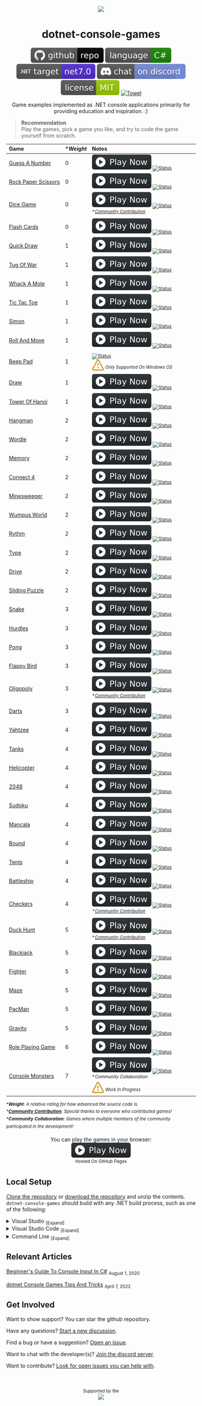 <p align="center">
	<a href=".github/resources/animated-banner-credit.md"><img width="600" src=".github/resources/animated-banner.gif?raw=true" ></a>
</p>

<h1 align="center">
	dotnet-console-games
</h1>

<p align="center">
	<a href="https://github.com/dotnet/dotnet-console-games"><img src=".github/resources/github-repo-black.svg" alt="GitHub repo"></a>
	<a href="https://docs.microsoft.com/en-us/dotnet/csharp/"><img src=".github/resources/language-csharp.svg" alt="Language C#"></a>
	<a href="https://dotnet.microsoft.com/download"><img src=".github/resources/dotnet-badge.svg" alt="Target Framework"></a>
	<a href="https://discord.gg/4XbQbwF"><img src=".github/resources/discord-badge.svg" alt="Discord"/></a>
	<a href="LICENSE"><img alt="License" src=".github/resources/license-MIT-green.svg" alt="License"></a>
	<a href="https://github.com/ZacharyPatten/Towel"><img src="https://github.com/ZacharyPatten/Towel/blob/main/.github/Resources/UsingTowel.svg?raw=true" alt="Towel"></a>
</p>

<p align="center">
	Game examples implemented as .NET console applications primarily for providing education and inspiration. :)
</p>

> **Recommendation**<br/>
> Play the games, pick a game you like, and try to code the game yourself from scratch.

|Game|\*_Weight_|Notes&nbsp;&nbsp;&nbsp;&nbsp;&nbsp;&nbsp;&nbsp;&nbsp;&nbsp;&nbsp;&nbsp;&nbsp;&nbsp;&nbsp;&nbsp;&nbsp;&nbsp;&nbsp;&nbsp;&nbsp;&nbsp;&nbsp;&nbsp;&nbsp;&nbsp;&nbsp;&nbsp;&nbsp;&nbsp;&nbsp;&nbsp;&nbsp;&nbsp;&nbsp;&nbsp;&nbsp;&nbsp;&nbsp;&nbsp;&nbsp;&nbsp;&nbsp;&nbsp;&nbsp;&nbsp;&nbsp;&nbsp;&nbsp;&nbsp;&nbsp;&nbsp;&nbsp;&nbsp;&nbsp;&nbsp;&nbsp;&nbsp;&nbsp;&nbsp;&nbsp;&nbsp;&nbsp;&nbsp;&nbsp;&nbsp;&nbsp;&nbsp;&nbsp;&nbsp;&nbsp;|
|:-|:-|:-|
|[Guess&nbsp;A&nbsp;Number](Projects/Guess%20A%20Number)|0|<sub>[![Play Now](.github/resources/play-badge.svg)](https://dotnet.github.io/dotnet-console-games/Guess%20A%20Number)&nbsp;[![Status](https://github.com/dotnet/dotnet-console-games/workflows/Guess%20A%20Number%20Build/badge.svg)](https://github.com/dotnet/dotnet-console-games/actions)</sub>|
|[Rock&nbsp;Paper&nbsp;Scissors](Projects/Rock%20Paper%20Scissors)|0|<sub>[![Play Now](.github/resources/play-badge.svg)](https://dotnet.github.io/dotnet-console-games/Rock%20Paper%20Scissors)&nbsp;[![Status](https://github.com/dotnet/dotnet-console-games/workflows/Rock%20Paper%20Scissors%20Build/badge.svg)](https://github.com/dotnet/dotnet-console-games/actions)</sub>|
|[Dice&nbsp;Game](Projects/Dice%20Game)|0|<sub>[![Play Now](.github/resources/play-badge.svg)](https://dotnet.github.io/dotnet-console-games/Dice%20Game)&nbsp;[![Status](https://github.com/dotnet/dotnet-console-games/workflows/Dice%20Game%20Build/badge.svg)](https://github.com/dotnet/dotnet-console-games/actions)</sub><br/><sup>*_[Community&nbsp;Contribution](https://github.com/dotnet/dotnet-console-games/pull/31)_</sup>|
|[Flash&nbsp;Cards](Projects/Flash%20Cards)|0|<sub>[![Play Now](.github/resources/play-badge.svg)](https://dotnet.github.io/dotnet-console-games/Flash%20Cards)&nbsp;[![Status](https://github.com/dotnet/dotnet-console-games/workflows/Flash%20Cards%20Build/badge.svg)](https://github.com/dotnet/dotnet-console-games/actions)</sub>|
|[Quick&nbsp;Draw](Projects/Quick%20Draw)|1|<sub>[![Play Now](.github/resources/play-badge.svg)](https://dotnet.github.io/dotnet-console-games/Quick%20Draw)&nbsp;[![Status](https://github.com/dotnet/dotnet-console-games/workflows/Quick%20Draw%20Build/badge.svg)](https://github.com/dotnet/dotnet-console-games/actions)</sub>|
|[Tug&nbsp;Of&nbsp;War](Projects/Tug%20Of%20War)|1|<sub>[![Play Now](.github/resources/play-badge.svg)](https://dotnet.github.io/dotnet-console-games/Tug%20Of%20War)&nbsp;[![Status](https://github.com/dotnet/dotnet-console-games/workflows/Tug%20Of%20War%20Build/badge.svg)](https://github.com/dotnet/dotnet-console-games/actions)</sub>|
|[Whack&nbsp;A&nbsp;Mole](Projects/Whack%20A%20Mole)|1|<sub>[![Play Now](.github/resources/play-badge.svg)](https://dotnet.github.io/dotnet-console-games/Whack%20A%20Mole)&nbsp;[![Status](https://github.com/dotnet/dotnet-console-games/workflows/Whack%20A%20Mole%20Build/badge.svg)](https://github.com/dotnet/dotnet-console-games/actions)</sub>|
|[Tic&nbsp;Tac&nbsp;Toe](Projects/Tic%20Tac%20Toe)|1|<sub>[![Play Now](.github/resources/play-badge.svg)](https://dotnet.github.io/dotnet-console-games/Tic%20Tac%20Toe)&nbsp;[![Status](https://github.com/dotnet/dotnet-console-games/workflows/Tic%20Tac%20Toe%20Build/badge.svg)](https://github.com/dotnet/dotnet-console-games/actions)</sub>|
|[Simon](Projects/Simon)|1|<sub>[![Play Now](.github/resources/play-badge.svg)](https://dotnet.github.io/dotnet-console-games/Simon)&nbsp;[![Status](https://github.com/dotnet/dotnet-console-games/workflows/Simon%20Build/badge.svg)](https://github.com/dotnet/dotnet-console-games/actions)</sub>|
|[Roll&nbsp;And&nbsp;Move](Projects/Roll%20And%20Move)|1|<sub>[![Play Now](.github/resources/play-badge.svg)](https://dotnet.github.io/dotnet-console-games/Roll%20And%20Move)&nbsp;[![Status](https://github.com/dotnet/dotnet-console-games/workflows/Roll%20And%20Move%20Build/badge.svg)](https://github.com/dotnet/dotnet-console-games/actions)</sub>|
|[Beep&nbsp;Pad](Projects/Beep%20Pad)|1|<sub>[![Status](https://github.com/dotnet/dotnet-console-games/workflows/Beep%20Pad%20Build/badge.svg)](https://github.com/dotnet/dotnet-console-games/actions)</sub><br/><sup><sub><sub>[![Warning](https://raw.githubusercontent.com/dotnet/dotnet-console-games/main/.github/resources/warning-icon.svg)](#)</sub></sub>&nbsp;_Only&nbsp;Supported&nbsp;On&nbsp;Windows&nbsp;OS_</sup>|
|[Draw](Projects/Draw)|1|<sub>[![Play Now](.github/resources/play-badge.svg)](https://dotnet.github.io/dotnet-console-games/Draw)&nbsp;[![Status](https://github.com/dotnet/dotnet-console-games/workflows/Draw%20Build/badge.svg)](https://github.com/dotnet/dotnet-console-games/actions)</sub>|
|[Tower&nbsp;Of&nbsp;Hanoi](Projects/Tower%20Of%20Hanoi)|1|<sub>[![Play Now](.github/resources/play-badge.svg)](https://dotnet.github.io/dotnet-console-games/Tower%20Of%20Hanoi)&nbsp;[![Status](https://github.com/dotnet/dotnet-console-games/workflows/Tower%20Of%20Hanoi%20Build/badge.svg)](https://github.com/dotnet/dotnet-console-games/actions)</sub>|
|[Hangman](Projects/Hangman)|2|<sub>[![Play Now](.github/resources/play-badge.svg)](https://dotnet.github.io/dotnet-console-games/Hangman)&nbsp;[![Status](https://github.com/dotnet/dotnet-console-games/workflows/Hangman%20Build/badge.svg)](https://github.com/dotnet/dotnet-console-games/actions)</sub>|
|[Wordle](Projects/Wordle)|2|<sub>[![Play Now](.github/resources/play-badge.svg)](https://dotnet.github.io/dotnet-console-games/Wordle)&nbsp;[![Status](https://github.com/dotnet/dotnet-console-games/workflows/Wordle%20Build/badge.svg)](https://github.com/dotnet/dotnet-console-games/actions)</sub>|
|[Memory](Projects/Memory)|2|<sub>[![Play Now](.github/resources/play-badge.svg)](https://dotnet.github.io/dotnet-console-games/Memory)&nbsp;[![Status](https://github.com/dotnet/dotnet-console-games/workflows/Memory%20Build/badge.svg)](https://github.com/dotnet/dotnet-console-games/actions)</sub>|
|[Connect&nbsp;4](Projects/Connect%204)|2|<sub>[![Play Now](.github/resources/play-badge.svg)](https://dotnet.github.io/dotnet-console-games/Connect%204)&nbsp;[![Status](https://github.com/dotnet/dotnet-console-games/workflows/Connect%204%20Build/badge.svg)](https://github.com/dotnet/dotnet-console-games/actions)</sub>|
|[Minesweeper](Projects/Minesweeper)|2|<sub>[![Play Now](.github/resources/play-badge.svg)](https://dotnet.github.io/dotnet-console-games/Minesweeper)&nbsp;[![Status](https://github.com/dotnet/dotnet-console-games/workflows/Minesweeper%20Build/badge.svg)](https://github.com/dotnet/dotnet-console-games/actions)</sub>|
|[Wumpus&nbsp;World](Projects/Wumpus%20World)|2|<sub>[![Play Now](.github/resources/play-badge.svg)](https://dotnet.github.io/dotnet-console-games/Wumpus%20World)&nbsp;[![Status](https://github.com/dotnet/dotnet-console-games/workflows/Wumpus%20World%20Build/badge.svg)](https://github.com/dotnet/dotnet-console-games/actions)</sub>|
|[Rythm](Projects/Rythm)|2|<sub>[![Play Now](.github/resources/play-badge.svg)](https://dotnet.github.io/dotnet-console-games/Rythm)&nbsp;[![Status](https://github.com/dotnet/dotnet-console-games/workflows/Rythm%20Build/badge.svg)](https://github.com/dotnet/dotnet-console-games/actions)</sub>|
|[Type](Projects/Type)|2|<sub>[![Play Now](.github/resources/play-badge.svg)](https://dotnet.github.io/dotnet-console-games/Type)&nbsp;[![Status](https://github.com/dotnet/dotnet-console-games/workflows/Type%20Build/badge.svg)](https://github.com/dotnet/dotnet-console-games/actions)</sub>|
|[Drive](Projects/Drive)|2|<sub>[![Play Now](.github/resources/play-badge.svg)](https://dotnet.github.io/dotnet-console-games/Drive)&nbsp;[![Status](https://github.com/dotnet/dotnet-console-games/workflows/Drive%20Build/badge.svg)](https://github.com/dotnet/dotnet-console-games/actions)</sub>|
|[Sliding Puzzle](Projects/Sliding%20Puzzle)|2|<sub>[![Play Now](.github/resources/play-badge.svg)](https://dotnet.github.io/dotnet-console-games/Sliding%20Puzzle)&nbsp;[![Status](https://github.com/dotnet/dotnet-console-games/workflows/Sliding%20Puzzle%20Build/badge.svg)](https://github.com/dotnet/dotnet-console-games/actions)</sub>|
|[Snake](Projects/Snake)|3|<sub>[![Play Now](.github/resources/play-badge.svg)](https://dotnet.github.io/dotnet-console-games/Snake)&nbsp;[![Status](https://github.com/dotnet/dotnet-console-games/workflows/Snake%20Build/badge.svg)](https://github.com/dotnet/dotnet-console-games/actions)</sub>|
|[Hurdles](Projects/Hurdles)|3|<sub>[![Play Now](.github/resources/play-badge.svg)](https://dotnet.github.io/dotnet-console-games/Hurdles)&nbsp;[![Status](https://github.com/dotnet/dotnet-console-games/workflows/Hurdles%20Build/badge.svg)](https://github.com/dotnet/dotnet-console-games/actions)</sub>|
|[Pong](Projects/Pong)|3|<sub>[![Play Now](.github/resources/play-badge.svg)](https://dotnet.github.io/dotnet-console-games/Pong)&nbsp;[![Status](https://github.com/dotnet/dotnet-console-games/workflows/Pong%20Build/badge.svg)](https://github.com/dotnet/dotnet-console-games/actions)</sub>|
|[Flappy&nbsp;Bird](Projects/Flappy%20Bird)|3|<sub>[![Play Now](.github/resources/play-badge.svg)](https://dotnet.github.io/dotnet-console-games/Flappy%20Bird)&nbsp;[![Status](https://github.com/dotnet/dotnet-console-games/workflows/Flappy%20Bird%20Build/badge.svg)](https://github.com/dotnet/dotnet-console-games/actions)</sub>|
|[Oligopoly](Projects/Oligopoly)|3|<sub>[![Play Now](.github/resources/play-badge.svg)](https://dotnet.github.io/dotnet-console-games/Oligopoly)&nbsp;[![Status](https://github.com/dotnet/dotnet-console-games/workflows/Oligopoly%20Build/badge.svg)](https://github.com/dotnet/dotnet-console-games/actions)</sub><br/><sup>*_[Community&nbsp;Contribution](https://github.com/dotnet/dotnet-console-games/pull/72)_</sup>|
|[Darts](Projects/Darts)|3|<sub>[![Play Now](.github/resources/play-badge.svg)](https://dotnet.github.io/dotnet-console-games/Darts)&nbsp;[![Status](https://github.com/dotnet/dotnet-console-games/workflows/Darts%20Build/badge.svg)](https://github.com/dotnet/dotnet-console-games/actions)</sub>|
|[Yahtzee](Projects/Yahtzee)|4|<sub>[![Play Now](.github/resources/play-badge.svg)](https://dotnet.github.io/dotnet-console-games/Yahtzee)&nbsp;[![Status](https://github.com/dotnet/dotnet-console-games/workflows/Yahtzee%20Build/badge.svg)](https://github.com/dotnet/dotnet-console-games/actions)</sub>|
|[Tanks](Projects/Tanks)|4|<sub>[![Play Now](.github/resources/play-badge.svg)](https://dotnet.github.io/dotnet-console-games/Tanks)&nbsp;[![Status](https://github.com/dotnet/dotnet-console-games/workflows/Tanks%20Build/badge.svg)](https://github.com/dotnet/dotnet-console-games/actions)</sub>|
|[Helicopter](Projects/Helicopter)|4|<sub>[![Play Now](.github/resources/play-badge.svg)](https://dotnet.github.io/dotnet-console-games/Helicopter)&nbsp;[![Status](https://github.com/dotnet/dotnet-console-games/workflows/Helicopter%20Build/badge.svg)](https://github.com/dotnet/dotnet-console-games/actions)</sub>|
|[2048](Projects/2048)|4|<sub>[![Play Now](.github/resources/play-badge.svg)](https://dotnet.github.io/dotnet-console-games/2048)&nbsp;[![Status](https://github.com/dotnet/dotnet-console-games/workflows/2048%20Build/badge.svg)](https://github.com/dotnet/dotnet-console-games/actions)</sub>|
|[Sudoku](Projects/Sudoku)|4|<sub>[![Play Now](.github/resources/play-badge.svg)](https://dotnet.github.io/dotnet-console-games/Sudoku)&nbsp;[![Status](https://github.com/dotnet/dotnet-console-games/workflows/Sudoku%20Build/badge.svg)](https://github.com/dotnet/dotnet-console-games/actions)</sub>|
|[Mancala](Projects/Mancala)|4|<sub>[![Play Now](.github/resources/play-badge.svg)](https://dotnet.github.io/dotnet-console-games/Mancala)&nbsp;[![Status](https://github.com/dotnet/dotnet-console-games/workflows/Mancala%20Build/badge.svg)](https://github.com/dotnet/dotnet-console-games/actions)</sub>|
|[Bound](Projects/Bound)|4|<sub>[![Play Now](.github/resources/play-badge.svg)](https://dotnet.github.io/dotnet-console-games/Bound)&nbsp;[![Status](https://github.com/dotnet/dotnet-console-games/workflows/Bound%20Build/badge.svg)](https://github.com/dotnet/dotnet-console-games/actions)</sub>|
|[Tents](Projects/Tents)|4|<sub>[![Play Now](.github/resources/play-badge.svg)](https://dotnet.github.io/dotnet-console-games/Tents)&nbsp;[![Status](https://github.com/dotnet/dotnet-console-games/workflows/Tents%20Build/badge.svg)](https://github.com/dotnet/dotnet-console-games/actions)</sub>|
|[Battleship](Projects/Battleship)|4|<sub>[![Play Now](.github/resources/play-badge.svg)](https://dotnet.github.io/dotnet-console-games/Battleship)&nbsp;[![Status](https://github.com/dotnet/dotnet-console-games/workflows/Battleship%20Build/badge.svg)](https://github.com/dotnet/dotnet-console-games/actions)</sub>|
|[Checkers](Projects/Checkers)|4|<sub>[![Play Now](.github/resources/play-badge.svg)](https://dotnet.github.io/dotnet-console-games/Checkers)&nbsp;[![Status](https://github.com/dotnet/dotnet-console-games/workflows/Checkers%20Build/badge.svg)](https://github.com/dotnet/dotnet-console-games/actions)</sub><br/><sup>*_[Community&nbsp;Contribution](https://github.com/dotnet/dotnet-console-games/pull/40)_</sup>|
|[Duck Hunt](Projects/Duck%20Hunt)|5|<sub>[![Play Now](.github/resources/play-badge.svg)](https://dotnet.github.io/dotnet-console-games/Duck%20Hunt)&nbsp;[![Status](https://github.com/dotnet/dotnet-console-games/workflows/Duck%20Hunt%20Build/badge.svg)](https://github.com/dotnet/dotnet-console-games/actions)</sub><br/><sup>*_[Community&nbsp;Contribution](https://github.com/dotnet/dotnet-console-games/pull/39)_</sup>|
|[Blackjack](Projects/Blackjack)|5|<sub>[![Play Now](.github/resources/play-badge.svg)](https://dotnet.github.io/dotnet-console-games/Blackjack)&nbsp;[![Status](https://github.com/dotnet/dotnet-console-games/workflows/Blackjack%20Build/badge.svg)](https://github.com/dotnet/dotnet-console-games/actions)</sub>|
|[Fighter](Projects/Fighter)|5|<sub>[![Play Now](.github/resources/play-badge.svg)](https://dotnet.github.io/dotnet-console-games/Fighter)&nbsp;[![Status](https://github.com/dotnet/dotnet-console-games/workflows/Fighter%20Build/badge.svg)](https://github.com/dotnet/dotnet-console-games/actions)</sub>|
|[Maze](Projects/Maze)|5|<sub>[![Play Now](.github/resources/play-badge.svg)](https://dotnet.github.io/dotnet-console-games/Maze)&nbsp;[![Status](https://github.com/dotnet/dotnet-console-games/workflows/Maze%20Build/badge.svg)](https://github.com/dotnet/dotnet-console-games/actions)</sub>|
|[PacMan](Projects/PacMan)|5|<sub>[![Play Now](.github/resources/play-badge.svg)](https://dotnet.github.io/dotnet-console-games/PacMan)&nbsp;[![Status](https://github.com/dotnet/dotnet-console-games/workflows/PacMan%20Build/badge.svg)](https://github.com/dotnet/dotnet-console-games/actions)</sub>|
|[Gravity](Projects/Gravity)|5|<sub>[![Play Now](.github/resources/play-badge.svg)](https://dotnet.github.io/dotnet-console-games/Gravity)&nbsp;[![Status](https://github.com/dotnet/dotnet-console-games/workflows/Gravity%20Build/badge.svg)](https://github.com/dotnet/dotnet-console-games/actions)</sub>|
|[Role&nbsp;Playing&nbsp;Game](Projects/Role%20Playing%20Game)|6|<sub>[![Play Now](.github/resources/play-badge.svg)](https://dotnet.github.io/dotnet-console-games/Role%20Playing%20Game)&nbsp;[![Status](https://github.com/dotnet/dotnet-console-games/workflows/Role%20Playing%20Game%20Build/badge.svg)](https://github.com/dotnet/dotnet-console-games/actions)</sub>|
|[Console&nbsp;Monsters](Projects/Console%20Monsters)|7|<sub>[![Play Now](.github/resources/play-badge.svg)](https://dotnet.github.io/dotnet-console-games/Console%20Monsters)&nbsp;[![Status](https://github.com/dotnet/dotnet-console-games/workflows/Console%20Monsters%20Build/badge.svg)](https://github.com/dotnet/dotnet-console-games/actions)</sub><br/><sup>*_Community&nbsp;Collaboration_</sup><br/><sup><sub><sub>[![Warning](https://raw.githubusercontent.com/dotnet/dotnet-console-games/main/.github/resources/warning-icon.svg)](#)</sub></sub>&nbsp;_Work&nbsp;In&nbsp;Progress_</sup>|

<sup>\*_**Weight**: A relative rating for how advanced the source code is._</sup>
<br/>
<sup>\*_**[Community Contribution](https://github.com/dotnet/dotnet-console-games/issues?q=label%3A%22community+contribution%22)**: Special thanks to everyone who contributed games!_</sup>
<br/>
<sup>\*_**Community Collaboration**: Games where multiple members of the community participated in the development!_</sup>

<p align="center">
	You can play the games in your browser:
	<br />
	<a href="https://dotnet.github.io/dotnet-console-games">
		<sub><img height="40"src=".github/resources/play-badge.svg" alt="Play Now"></sub>
	</a>
	<br />
	<sup>Hosted On GitHub Pages</sup>
</p>

## Local Setup

[Clone the repository](https://docs.github.com/en/repositories/creating-and-managing-repositories/cloning-a-repository) or [download the repository](https://github.com/dotnet/dotnet-console-games/archive/main.zip) and unzip the contents. `dotnet-console-games` should build with any .NET build process, such as one of the following:

<details>
<summary>
Visual Studio <sub>[Expand]</sub>
</summary>
<p>

> 1. Install [Visual Studio](https://visualstudio.microsoft.com/) if not already installed.
>
> 2. Open the <sub>[![File](.github/resources/file-16.svg)](#)</sub> **`dotnet-console-games.slnf`** file in Visual Studio.
>
> 3. Run the games with the `Debug`->`Start Debugging` (default hotkey `F5`) option in the menu strip. You can switch games by right clicking the projects in the solution explorer and using the `Set as Startup Project` option.
>
> **Note** This is optional, but [here are some settings you can change in Visual Studio](https://gist.github.com/ZacharyPatten/693f35653f6c21fbe6c85444792e524b).

</p>
</details>

<details>
<summary>
Visual Studio Code <sub>[Expand]</sub>
</summary>
<p>

> 1. Install the [.NET SDK](https://dotnet.microsoft.com/download) if not already installed.
>
> 2. Install [Visual Studio Code](https://visualstudio.microsoft.com/) if not already installed.
>
> 3. Open the <sub>[![Directory](.github/resources/file-directory-16.svg)](#)</sub> **`root folder`** of the repository in Visual Studio Code.
>
> 4. Run the games using the `Start Debugging` green triangle button (default hotkey `F5`) in the `Run and Debug` tab. You can switch games in the drop down next to the `Start Debugging` button.
>
> **Note** The following files are included in the repository:
> - `.vscode/extensions.json` <sub>recommends Vistual Studio Code extension dependencies</sub>
> - `.vscode/launch.json` <sub>includes the configurations for debugging the examples</sub>
> - `.vscode/settings.json` <sub>automatically applies settings to the workspace</sub>
> - `.vscode/tasks.json` <sub>includes the commands to build the projects</sub>
>
> **Note** You will be prompted to install the necessary Visual Studio Code extensions when you open the folder:
> - **ms-dotnettools.csharp** <sub>C# support</sub>

</p>
</details>

<details>
<summary>
Command Line <sub>[Expand]</sub>
</summary>
<p>

> 1. Install the [.NET SDK](https://dotnet.microsoft.com/download) if not already installed.
>
> 2. Run the games using the [`dotnet run --project <PROJECT>` command](https://docs.microsoft.com/en-us/dotnet/core/tools/dotnet-run) where `<PROJECT>` is the file path to one of the `.csproj` files. For example, running the `dotnet run --project Projects/Drive/Drive.csproj` command from the root of the repository will run the `Drive` game.

</p>
</details>

## Relevant Articles

[Beginner's Guide To Console Input In C#](https://github.com/ZacharyPatten/ZacharyPatten/blob/main/Articles/2020-08-01.md) <sub>August 1, 2020</sub><br/>

[dotnet Console Games Tips And Tricks](https://github.com/ZacharyPatten/ZacharyPatten/blob/main/Articles/2022-04-07.md) <sub>April 7, 2022</sub>

## Get Involved

Want to show support? You can star the github repository.

Have any questions? [Start a new discussion](https://github.com/dotnet/dotnet-console-games/discussions/new).

Find a bug or have a suggestion? [Open an issue](https://github.com/dotnet/dotnet-console-games/issues/new).

Want to chat with the developer(s)? [Join the discord server](https://discord.gg/4XbQbwF).

Want to contribute? [Look for open issues you can help with](https://github.com/dotnet/dotnet-console-games/issues).

<br />
<p align="center">
	<sub>Supported by the</sub>
	<br />
	<a href="https://dotnetfoundation.org"><img width="300" src="https://raw.githubusercontent.com/dotnet-foundation/swag/main/logo/dotnetfoundation_v4_horizontal.svg" ></a>
</p>
